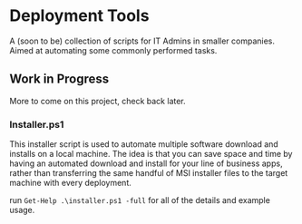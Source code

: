# Deployment Tools

A (soon to be) collection of scripts for IT Admins in smaller companies. Aimed at automating some commonly performed tasks.

## Work in Progress

More to come on this project, check back later.

### Installer.ps1

This installer script is used to automate multiple software download and installs on a local machine. The idea is that you can save space and time by having an automated download and install for your line of business apps, rather than transferring the same handful of MSI installer files to the target machine with every deployment.

run `Get-Help .\installer.ps1 -full` for all of the details and example usage.
